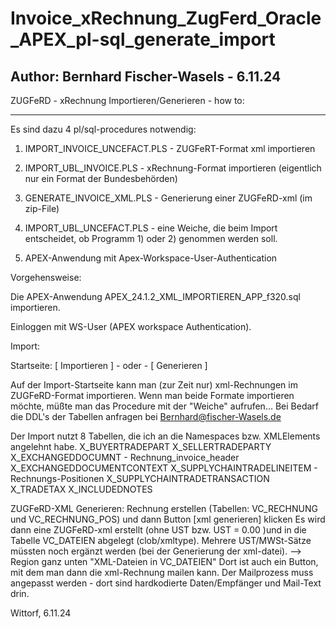 # Invoice_xRechnung_ZugFerd_Oracle_APEX_pl-sql_generate_import
Author: Bernhard Fischer-Wasels - 6.11.24
-------------------------------------------

ZUGFeRD - xRechnung Importieren/Generieren - how to:

-----------------------------------------------------

Es sind dazu 4 pl/sql-procedures notwendig:

1) IMPORT_INVOICE_UNCEFACT.PLS - ZUGFeRT-Format xml importieren

2) IMPORT_UBL_INVOICE.PLS - xRechnung-Format importieren (eigentlich nur ein Format der Bundesbehörden)

3) GENERATE_INVOICE_XML.PLS - Generierung einer ZUGFeRD-xml
(im zip-File)

4) IMPORT_UBL_UNCEFACT.PLS - eine Weiche, die beim Import entscheidet, ob Programm 1) oder 2) genommen werden soll.

5) APEX-Anwendung mit Apex-Workspace-User-Authentication

Vorgehensweise:

Die APEX-Anwendung APEX_24.1.2_XML_IMPORTIEREN_APP_f320.sql importieren.

Einloggen mit WS-User (APEX workspace Authentication).

Import:

Startseite: [ Importieren ] - oder - [ Generieren ]

Auf der Import-Startseite kann man (zur Zeit nur) xml-Rechnungen im ZUGFeRD-Format importieren.
Wenn man beide Formate importieren möchte, müßte man das Procedure mit der "Weiche" aufrufen...
Bei Bedarf die DDL's der Tabellen anfragen bei Bernhard@fischer-Wasels.de

Der Import nutzt 8 Tabellen, die ich an die Namespaces bzw. XMLElements angelehnt habe.
X_BUYERTRADEPART
X_SELLERTRADEPARTY
X_EXCHANGEDDOCUMNT - Rechnung_invoice_header
X_EXCHANGEDDOCUMENTCONTEXT
X_SUPPLYCHAINTRADELINEITEM - Rechnungs-Positionen
X_SUPPLYCHAINTRADETRANSACTION
X_TRADETAX
X_INCLUDEDNOTES

ZUGFeRD-XML Generieren:
Rechnung erstellen (Tabellen: VC_RECHNUNG und VC_RECHNUNG_POS)  und dann Button [xml generieren] klicken
Es wird dann eine ZUGFeRD-xml erstellt (ohne UST bzw. UST = 0.00 )und in die Tabelle VC_DATEIEN abgelegt (clob/xmltype).
Mehrere UST/MWSt-Sätze müssten noch ergänzt werden (bei der Generierung der xml-datei).
--> Region ganz unten "XML-Dateien in VC_DATEIEN"
Dort ist auch ein Button, mit dem man dann die xml-Rechnung mailen kann.
Der Mailprozess muss angepasst werden - dort sind hardkodierte Daten/Empfänger und Mail-Text drin.

Wittorf, 6.11.24


